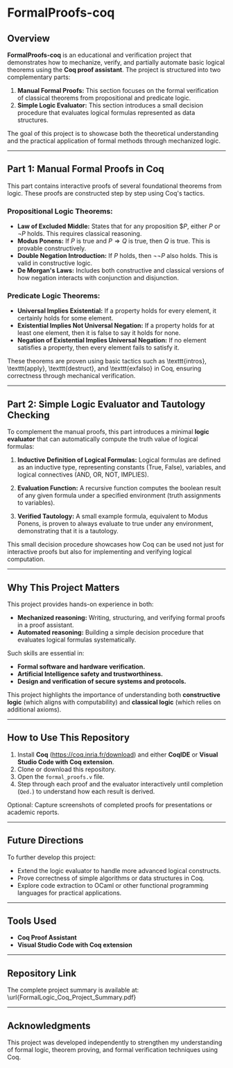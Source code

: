 # FormalProofs-coq

## Overview

**FormalProofs-coq** is an educational and verification project that demonstrates how to mechanize, verify, and partially automate basic logical theorems using the **Coq proof assistant**. The project is structured into two complementary parts:

1. **Manual Formal Proofs:** This section focuses on the formal verification of classical theorems from propositional and predicate logic.
2. **Simple Logic Evaluator:** This section introduces a small decision procedure that evaluates logical formulas represented as data structures.

The goal of this project is to showcase both the theoretical understanding and the practical application of formal methods through mechanized logic.

---

## Part 1: Manual Formal Proofs in Coq

This part contains interactive proofs of several foundational theorems from logic. These proofs are constructed step by step using Coq's tactics.

### Propositional Logic Theorems:

- **Law of Excluded Middle:** States that for any proposition $$P$, either $P$ or $\neg P$ holds. This requires classical reasoning.
- **Modus Ponens:** If $P$ is true and $P \Rightarrow Q$ is true, then $Q$ is true. This is provable constructively.
- **Double Negation Introduction:** If $P$ holds, then $\neg \neg P$ also holds. This is valid in constructive logic.
- **De Morgan's Laws:** Includes both constructive and classical versions of how negation interacts with conjunction and disjunction.

### Predicate Logic Theorems:

- **Universal Implies Existential:** If a property holds for every element, it certainly holds for some element.
- **Existential Implies Not Universal Negation:** If a property holds for at least one element, then it is false to say it holds for none.
- **Negation of Existential Implies Universal Negation:** If no element satisfies a property, then every element fails to satisfy it.

These theorems are proven using basic tactics such as \texttt{intros}, \texttt{apply}, \texttt{destruct}, and \texttt{exfalso} in Coq, ensuring correctness through mechanical verification.

---

## Part 2: Simple Logic Evaluator and Tautology Checking

To complement the manual proofs, this part introduces a minimal **logic evaluator** that can automatically compute the truth value of logical formulas:

1. **Inductive Definition of Logical Formulas:** Logical formulas are defined as an inductive type, representing constants (True, False), variables, and logical connectives (AND, OR, NOT, IMPLIES).

2. **Evaluation Function:** A recursive function computes the boolean result of any given formula under a specified environment (truth assignments to variables).

3. **Verified Tautology:** A small example formula, equivalent to Modus Ponens, is proven to always evaluate to true under any environment, demonstrating that it is a tautology.

This small decision procedure showcases how Coq can be used not just for interactive proofs but also for implementing and verifying logical computation.

---

## Why This Project Matters

This project provides hands-on experience in both:

- **Mechanized reasoning:** Writing, structuring, and verifying formal proofs in a proof assistant.
- **Automated reasoning:** Building a simple decision procedure that evaluates logical formulas systematically.

Such skills are essential in:

- **Formal software and hardware verification.**
- **Artificial Intelligence safety and trustworthiness.**
- **Design and verification of secure systems and protocols.**

This project highlights the importance of understanding both **constructive logic** (which aligns with computability) and **classical logic** (which relies on additional axioms).

---

## How to Use This Repository

1. Install **Coq** (https://coq.inria.fr/download) and either **CoqIDE** or **Visual Studio Code with Coq extension**.
2. Clone or download this repository.
3. Open the `formal_proofs.v` file.
4. Step through each proof and the evaluator interactively until completion (`Qed.`) to understand how each result is derived.

Optional: Capture screenshots of completed proofs for presentations or academic reports.

---

## Future Directions

To further develop this project:

- Extend the logic evaluator to handle more advanced logical constructs.
- Prove correctness of simple algorithms or data structures in Coq.
- Explore code extraction to OCaml or other functional programming languages for practical applications.

---

## Tools Used

- **Coq Proof Assistant**
- **Visual Studio Code with Coq extension**

---

## Repository Link

The complete project summary is available at:  
\url{FormalLogic_Coq_Project_Summary.pdf}

---

## Acknowledgments

This project was developed independently to strengthen my understanding of formal logic, theorem proving, and formal verification techniques using Coq.
